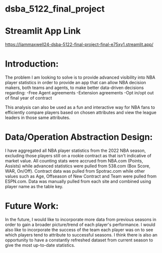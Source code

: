 # dsba_5122_final_project


# Streamlit App Link
https://liammaxwell24-dsba-5122-final-project-final-e75xy1.streamlit.app/

# Introduction:
The problem I am looking to solve is to provide advanced visibility into NBA player statistics in order to provide an app that can allow NBA decision makers, both teams and agents, to make better data-driven decisions regarding:
-Free Agent agreements
-Extension agreements
-Opt in/opt out of final year of contract 

This analysis can also be used as a fun and interactive way for NBA fans to efficiently compare players based on chosen attributes and view the league leaders in those same attributes.

# Data/Operation Abstraction Design:
 I have aggregated all NBA player statistics from the 2022 NBA season, excluding those players still on a rookie contract as that isn't indicative of market value. All counting stats were accrued from NBA.com (Points, Assists) while advanced statistics were pulled from 538.com (Box Score, WAR, On/Off). Contract data was pulled from Spotrac.com while other values such as Age, Offseason of New Contract and Team were pulled from ESPN.com. Data was manually pulled from each site and combined using player name as the table key.

# Future Work:
In the future, I would like to incorporate more data from previous seasons in order to gain a broader picture/trend of each player's performance. I would also like to incorporate the success of the team each player was on to see which players tend to attribute to successful seasons. I think there is also an opportunity to have a constantly refreshed dataset from current season to give the most up-to-date statistics.
